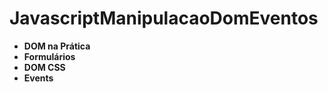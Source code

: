 # JavascriptManipulacaoDomEventos

- **DOM na Prática**
- **Formulários**
- **DOM CSS**
- **Events**
